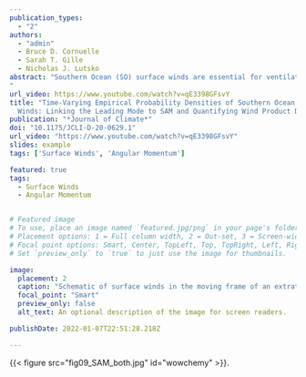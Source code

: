 ```yaml
---
publication_types:
  - "2"
authors:
  - "admin"
  - Bruce D. Cornuelle
  - Sarah T. Gille
  - Nicholas J. Lutsko
abstract: "Southern Ocean (SO) surface winds are essential for ventilating the upper ocean by bringing heat and CO2 to the ocean interior. The relationships between mixed layer ventilation, the southern annular mode (SAM), and the storm tracks remain unclear because processes can be governed by short-term wind events as well as long-term means. In this study, observed time-varying 5-day probability density functions (PDFs) of ERA5 surface winds and stresses over the SO are used in a singular value decomposition to derive a linearly independent set of empirical basis functions. The first modes of wind (72% of the total wind variance) and stress (74% of the total stress variance) are highly correlated with a standard SAM index (r 5 0.82) and reflect the SAM’s role in driving cyclone intensity and, in turn, extreme westerly winds. The joint PDFs of zonal and meridional wind show that southerly and less westerly winds associated with strong mixed layer ventilation are more frequent during short and distinct negative SAM phases. The probability of these short-term events might be related to midlatitude atmospheric circulation. The second mode describes seasonal changes in the wind variance (16% of the total variance) that are uncorrelated with the first mode. The analysis produces similar results when repeated using 5-day PDFs from a suite of scatterometer products. Differences between wind product PDFs resemble the first mode of the PDFs. Together, these results show a strong correlation between surface stress PDFs and the leading modes of atmospheric variability, suggesting that empirical modes can serve as a novel pathway for understanding differences and variability of surface stress PDFs.
"
url_video: https://www.youtube.com/watch?v=qE3398GFsvY
title: "Time-Varying Empirical Probability Densities of Southern Ocean Surface
  Winds: Linking the Leading Mode to SAM and Quantifying Wind Product Differences"
publication: "*Journal of Climate*"
doi: "10.1175/JCLI-D-20-0629.1"
url_video: "https://www.youtube.com/watch?v=qE3398GFsvY"
slides: example
tags: ['Surface Winds', 'Angular Momentum']

featured: true
tags:
  - Surface Winds
  - Angular Momentum


# Featured image
# To use, place an image named `featured.jpg/png` in your page's folder.
# Placement options: 1 = Full column width, 2 = Out-set, 3 = Screen-width
# Focal point options: Smart, Center, TopLeft, Top, TopRight, Left, Right, BottomLeft, Bottom, BottomRight
# Set `preview_only` to `true` to just use the image for thumbnails.

image:
  placement: 2
  caption: "Schematic of surface winds in the moving frame of an extratropical cyclone in the SH for (a) positive and (b) negative SAM. In (a) strong westerly winds behind the cold front and along front winds ahead of the cold front (in red) are enhanced during positive SAM phase. In (b) southeasterly winds not associated with the cold front (in blue) are enhanced during negative SAM. Light gray lines show idealized sea level pressure lines, and the orange arrow indicates the average travel direction of the cyclone."
  focal_point: "Smart"
  preview_only: false
  alt_text: An optional description of the image for screen readers.

publishDate: 2022-01-07T22:51:28.218Z

---
```

{{< figure src="fig09_SAM_both.jpg" id="wowchemy" >}}.
